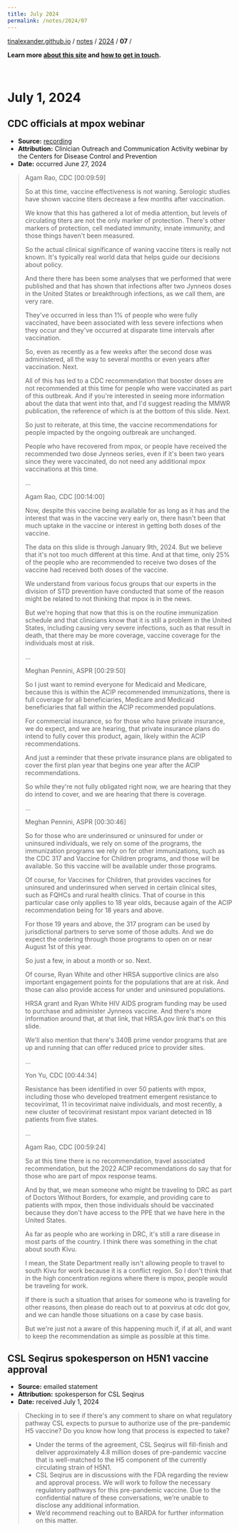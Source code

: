 ```yaml
---
title: July 2024
permalink: /notes/2024/07
---
```


[tinalexander.github.io](https://tinalexander.github.io/) / [notes](https://tinalexander.github.io/notes/) / [2024](https://tinalexander.github.io/notes/2024/) / **07** /

**Learn more [about this site](https://tinalexander.github.io/notes/) and [how to get in touch](https://github.com/tinalexander#about-me).**  

<br>

# July 1, 2024

## CDC officials at mpox webinar 

- **Source:** [recording](https://emergency.cdc.gov/coca/calls/2024/callinfo_062724.asp)
- **Attribution:** Clinician Outreach and Communication Activity webinar by the Centers for Disease Control and Prevention
- **Date:** occurred June 27, 2024

> Agam Rao, CDC [00:09:59]
> 
> So at this time, vaccine effectiveness is not waning. Serologic studies have shown vaccine titers decrease a few months after vaccination. 
> 
> We know that this has gathered a lot of media attention, but levels of circulating titers are not the only marker of protection. There's other markers of protection, cell mediated immunity, innate immunity, and those things haven't been measured. 
> 
> So the actual clinical significance of waning vaccine titers is really not known. It's typically real world data that helps guide our decisions about policy. 
> 
> And there there has been some analyses that we performed that were published and that has shown that infections after two Jynneos doses in the United States or breakthrough infections, as we call them, are very rare. 
> 
> They've occurred in less than 1% of people who were fully vaccinated, have been associated with less severe infections when they occur and they've occurred at disparate time intervals after vaccination. 
> 
> So, even as recently as a few weeks after the second dose was administered, all the way to several months or even years after vaccination. Next.
> 
> All of this has led to a CDC recommendation that booster doses are not recommended at this time for people who were vaccinated as part of this outbreak. And if you're interested in seeing more information about the data that went into that, and I'd suggest reading the MMWR publication, the reference of which is at the bottom of this slide. Next. 
> 
> So just to reiterate, at this time, the vaccine recommendations for people impacted by the ongoing outbreak are unchanged. 
> 
> People who have recovered from mpox, or people have received the recommended two dose Jynneos series, even if it's been two years since they were vaccinated, do not need any additional mpox vaccinations at this time.
> 
> ...
> 
> Agam Rao, CDC [00:14:00]
> 
> Now, despite this vaccine being available for as long as it has and the interest that was in the vaccine very early on, there hasn't been that much uptake in the vaccine or interest in getting both doses of the vaccine. 
> 
> The data on this slide is through January 9th, 2024. But we believe that it's not too much different at this time. And at that time, only 25% of the people who are recommended to receive two doses of the vaccine had received both doses of the vaccine. 
> 
> We understand from various focus groups that our experts in the division of STD prevention have conducted that some of the reason might be related to not thinking that mpox is in the news.
> 
> But we're hoping that now that this is on the routine immunization schedule and that clinicians know that it is still a problem in the United States, including causing very severe infections, such as that result in death, that there may be more coverage, vaccine coverage for the individuals most at risk.
> 
> ...
> 
> Meghan Pennini, ASPR [00:29:50]
> 
> So I just want to remind everyone for Medicaid and Medicare, because this is within the ACIP recommended immunizations, there is full coverage for all beneficiaries, Medicare and Medicaid beneficiaries that fall within the ACIP recommended populations.
> 
> For commercial insurance, so for those who have private insurance, we do expect, and we are hearing, that private insurance plans do intend to fully cover this product, again, likely within the ACIP recommendations. 
> 
> And just a reminder that these private insurance plans are obligated to cover the first plan year that begins one year after the ACIP recommendations. 
> 
> So while they're not fully obligated right now, we are hearing that they do intend to cover, and we are hearing that there is coverage.
> 
> ...
> 
> Meghan Pennini, ASPR [00:30:46]
> 
> So for those who are underinsured or uninsured for under or uninsured individuals, we rely on some of the programs, the immunization programs we rely on for other immunizations, such as the CDC 317 and Vaccine for Children programs, and those will be available. So this vaccine will be available under those programs.
> 
> Of course, for Vaccines for Children, that provides vaccines for uninsured and underinsured when served in certain clinical sites, such as FQHCs and rural health clinics. That of  course in this particular case only applies to 18 year olds, because again of the ACIP recommendation being for 18 years and above.
> 
> For those 19 years and above, the 317 program can be used by jurisdictional partners to serve some of those adults. And we do expect the ordering through those programs to open on or near August 1st of this year. 
> 
> So just a few, in about a month or so. Next. 
> 
> Of course, Ryan White and other HRSA supportive clinics are also important engagement points for the populations that are at risk. And those can also provide access for under and uninsured populations. 
> 
> HRSA grant and Ryan White HIV AIDS program funding may be used to purchase and administer Jynneos vaccine. And there's more information around that, at that link, that HRSA.gov link that's on this slide.
> 
> We'll also mention that there's 340B prime vendor programs that are up and running that can offer reduced price to provider sites.
> 
> ...
> 
> Yon Yu, CDC [00:44:34]
> 
> Resistance has been identified in over 50 patients with mpox, including those who developed treatment emergent resistance to tecovirimat, 11 in tecovirimat naive individuals, and most recently, a new cluster of tecovirimat resistant mpox variant detected in 18 patients from five states.
> 
> ...
> 
> Agam Rao, CDC [00:59:24]
> 
> So at this time there is no recommendation, travel associated recommendation, but the 2022 ACIP recommendations do say that for those who are part of mpox response teams. 
> 
> And by that, we mean someone who might be traveling to DRC as part of Doctors Without Borders, for example, and providing care to patients with mpox, then those individuals should be vaccinated because they don't have access to the PPE that we have here in the United States. 
> 
> As far as people who are working in DRC, it's still a rare disease in most parts of the country. I think there was something in the chat about south Kivu. 
> 
> I mean, the State Department really isn't allowing people to travel to south Kivu for work because it is a conflict region. So I don't think that in the high concentration regions where there is mpox, people would be traveling for work. 
> 
> If there is such a situation that arises for someone who is traveling for other reasons, then please do reach out to at poxvirus at cdc dot gov, and we can handle those situations on a case by case basis. 
> 
> But we're just not a aware of this happening much if, if at all, and want to keep the recommendation as simple as possible at this time.

## CSL Seqirus spokesperson on H5N1 vaccine approval

- **Source:** emailed statement
- **Attribution:** spokesperson for CSL Seqirus
- **Date:** received July 1, 2024

> Checking in to see if there's any comment to share on what regulatory pathway CSL expects to pursue to authorize use of the pre-pandemic H5 vaccine? Do you know how long that process is expected to take?
> 
> - Under the terms of the agreement, CSL Seqirus will fill-finish and deliver approximately 4.8 million doses of pre-pandemic vaccine that is well-matched to the H5 component of the currently circulating strain of H5N1. 
> - CSL Seqirus are in discussions with the FDA regarding the review and approval process. We will work to follow the necessary regulatory pathways for this pre-pandemic vaccine. Due to the confidential nature of these conversations, we’re unable to disclose any additional information.
> - We’d recommend reaching out to BARDA for further information on this matter.
